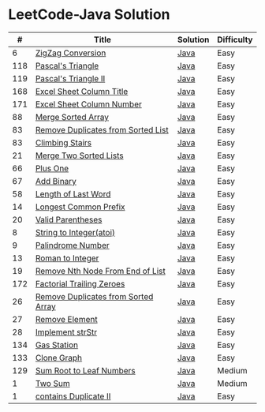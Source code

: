 LeetCode-Java Solution
========

| # | Title | Solution | Difficulty |
|---| ----- | -------- | ---------- |
|6|[ZigZag Conversion](https://oj.leetcode.com/problems/zigzag-conversion/)|[Java](./src/zigZagConversion/Solution.java)|Easy|
|118|[Pascal's Triangle](https://oj.leetcode.com/problems/pascals-triangle/)|[Java](./src/pascalsTriangle/Solution.java)|Easy|
|119|[Pascal's Triangle II](https://oj.leetcode.com/problems/pascals-triangle-ii/)|[Java](./src/pascalsTriangle2/Solution.java)|Easy|
|168|[Excel Sheet Column Title](https://oj.leetcode.com/problems/excel-sheet-column-title/)|[Java](./src/excelSheetColumnTitle/Solution.java)|Easy|
|171|[Excel Sheet Column Number](https://oj.leetcode.com/problems/excel-sheet-column-number/)|[Java](./src/excelSheetColumnNumber/Solution.java)|Easy|
|88|[Merge Sorted Array](https://oj.leetcode.com/problems/merge-sorted-array/)|[Java](./src/mergeSortedArray/Solution.java)|Easy|
|83|[Remove Duplicates from Sorted List](https://oj.leetcode.com/problems/remove-duplicates-from-sorted-list/)|[Java](./removeDupFromSortedList/Solution.java)|Easy|
|83|[Climbing Stairs](https://oj.leetcode.com/problems/climbing-stairs/)|[Java](./src/climbingStairs/Solution.java)|Easy|
|21|[Merge Two Sorted Lists](https://oj.leetcode.com/problems/merge-two-sorted-lists/)|[Java](./src/mergeTwoSortedLists/Solution.java)|Easy|
|66|[Plus One](https://oj.leetcode.com/problems/plus-one/)|[Java](./src/plusOne/Solution.java)|Easy|
|67|[Add Binary](https://oj.leetcode.com/problems/merge-two-sorted-lists/)|[Java](./src/mergeTwoSortedLists/Solution.java)|Easy|
|58|[Length of Last Word](https://oj.leetcode.com/problems/length-of-last-word/)|[Java](./src/lengthOfLastWord/Solution.java)|Easy|
|14|[Longest Common Prefix](https://oj.leetcode.com/problems/longest-common-prefix/)|[Java](./src/longestCommonPrefix/Solution.java)|Easy|
|20|[Valid Parentheses](https://oj.leetcode.com/problems/valid-parentheses/)|[Java](./src/validParentheses/Solution.java)|Easy|
|8|[String to Integer(atoi)](https://oj.leetcode.com/problems/string-to-integer-atoi/)|[Java](./src/stringToInteger/Solution.java)|Easy|
|9|[Palindrome Number](https://oj.leetcode.com/problems/palindrome-number/)|[Java](./src/palindromeNumber/Solution.java)|Easy|
|13|[Roman to Integer](https://oj.leetcode.com/problems/roman-to-integer/)|[Java](./src/romanToInteger/Solution.java)|Easy|
|19|[Remove Nth Node From End of List](https://oj.leetcode.com/problems/remove-nth-node-from-end-of-list/)|[Java](./src/removeNthNodeFromEndofList/Solution.java)|Easy|
|172|[Factorial Trailing Zeroes](https://oj.leetcode.com/problems/factorial-trailing-zeroes/)|[Java](./src/factorialTrailingZeroes/Solution.java)|Easy|
|26|[Remove Duplicates from Sorted Array](https://oj.leetcode.com/problems/remove-duplicates-from-sorted-array/)|[Java](./src/removeDupFromSortedArray/Solution.java)|Easy|
|27|[Remove Element](https://oj.leetcode.com/problems/remove-element/)|[Java](./src/removeElement/Solution.java)|Easy|
|28|[Implement strStr](https://oj.leetcode.com/problems/implement-strstr/)|[Java](./src/implementStrStr/Solution.java)|Easy|
|134|[Gas Station](https://oj.leetcode.com/problems/gas-station/)|[Java](./src/gasStation/Solution.java)|Easy|
|133|[Clone Graph](https://oj.leetcode.com/problems/clone-graph/)|[Java](./src/cloneGraph/Solution.java)|Easy|
|129|[Sum Root to Leaf Numbers](https://oj.leetcode.com/problems/sum-root-to-leaf-numbers/)|[Java](./src/cloneGraph/Solution.java)|Medium|
|1|[Two Sum](https://oj.leetcode.com/problems/two-sum/)|[Java](./src/twoSum/Solution.java)|Medium|
|1|[contains Duplicate II](https://oj.leetcode.com/problems/contains-duplicate-ii/)|[Java](./src/containsDuplicate2/Solution.java)|Easy|
